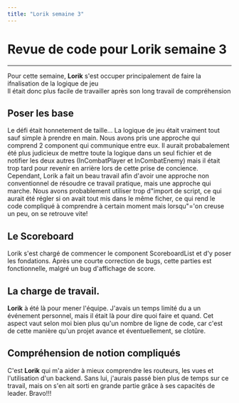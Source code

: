 ```yaml
---
title: "Lorik semaine 3"
---
```


# Revue de code pour Lorik semaine 3

---

Pour cette semaine, **Lorik** s'est occuper principalement de faire la ifnalisation de la logique de jeu  
Il était donc plus facile de travailler après son long travail de compréhension

## Poser les base

Le défi était honnetement de taille... La logique de jeu était vraiment tout sauf simple à prendre en main. Nous avons pris une approche qui comprend 2 component qui communique entre eux. Il aurait probabalement été plus judicieux de mettre toute la logique dans un seul fichier et de notifier les deux autres (InCombatPlayer et InCombatEnemy) mais il était trop tard pour revenir en arrière lors de cette prise de concience. Cependant, Lorik a fait un beau travail afin d'avoir une approche non conventionnel de résoudre ce travail pratique, mais une approche qui marche. Nous avons probablement utiliser trop d"import de script, ce qui aurait été régler si on avait tout mis dans le même ficher, ce qui rend le code compliqué à comprendre à certain moment mais lorsqu"='on creuse un peu, on se retrouve vite!

## Le Scoreboard

Lorik s'est chargé de commencer le component ScoreboardList et d'y poser les fondations. Après une courte correction de bugs, cette parties est fonctionnelle, malgré un bug d'affichage de score.

## La charge de travail.

**Lorik** à été là pour mener l'équipe. J'avais un temps limité du a un événement personnel, mais il était là pour dire quoi faire et quand. Cet aspect vaut selon moi bien plus qu'un nombre de ligne de code, car c'est de cette manière qu'un projet avance et éventuellement, se clotûre.

## Compréhension de notion compliqués

C'est **Lorik** qui m'a aider à mieux comprendre les routeurs, les vues et l'utilisation d'un backend. Sans lui, j'aurais passé bien plus de temps sur ce travail, mais on s'en ait sorti en grande partie grâce à ses capacités de leader. Bravo!!!
